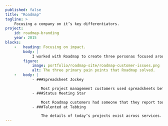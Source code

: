 ```yaml
---
published: false
title: "Roadmap"
tagline: >
    Focusing a company on it’s key differentiators.
project:
    id: roadmap-branding
    year: 2015
blocks:
    -   heading: Focusing on impact.
        body: |
            I worked with Roadmap to create three personas focused around the pain points that Roadmap solved. I created these personas after interviewing current customers using [Intercom](https://intercom.io), Survey Monkey, and a series of phone interviews.
        figure:
            image: portfolio/roadmap-site/roadmap-customer-issues.png
            alt: The three primary pain points that Roadmap solved.
    -   body: |
            - ###Spreadsheet Jockey

                Most project management customers used spreadsheets before finding Roadmap, copying and pasting dates and assignements across sheets or documents. Roadmap gives these managers a consolidated view of the people and projects they manage.
            - ###Status Meeting Star

                Most Roadmap customers had someone that they report too. Through the interview process, I learned that creating reports and documents for the “higher ups” took up precious time in their week.
            - ###Talented at Tabbing

                The details of today’s projects exist across services. Client communication in one tool, developers working in another. Project managers often have to jump between different services to get the whole view of a project. Roadmap has the unique capability of connecting across multipe tools, and combining that information into one project stream. This way, project managers could work in Roadmap, and other project contributors could work in theirs.
---
```


<!-- - Resource forecasting and planning tool
- capital constrained company
- re-design entire application in a month

- MVP lived for too long
- Inconsistent design implementation
- Customers couldn’t find features

- Incorporating customer feedback using tools like intercom and invision
- Categorized features by stakeholder
- Structured application based on goals or "jobs" a customer needs to do
- Mobile first explorations
- Flexible design system -->
